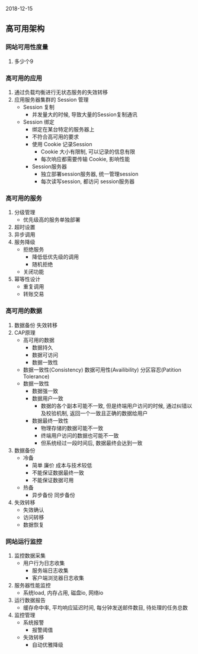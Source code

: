2018-12-15

## 高可用架构

### 网站可用性度量
1. 多少个9


### 高可用的应用
1. 通过负载均衡进行无状态服务的失效转移
2. 应用服务器集群的 Session 管理
    - Session 复制
        - 并发量大的时候, 导致大量的Session复制通讯
    - Session 绑定
        - 绑定在某台特定的服务器上
        - 不符合高可用的要求
        - 使用 Cookie 记录Session
            - Cookie 大小有限制, 可以记录的信息有限
            - 每次响应都需要传输 Cookie, 影响性能
        - Session服务器
            - 独立部署session服务器, 统一管理session
            - 每次读写session, 都访问 session服务器

### 高可用的服务
1. 分级管理
    - 优先级高的服务单独部署
2. 超时设置
3. 异步调用
4. 服务降级
    - 拒绝服务
        - 降低低优先级的调用
        - 随机拒绝
    - 关闭功能
5. 幂等性设计
    - 重复调用
    - 转账交易
    
### 高可用的数据
1. 数据备份 失效转移
2. CAP原理
    - 高可用的数据
        - 数据持久
        - 数据可访问
        - 数据一致性
    - 数据一致性(Consistency) 数据可用性(Availibility) 分区容忍(Patition Tolerance)
    - 数据一致性
        - 数据强一致
        - 数据用户一致
            - 数据的各个副本可能不一致, 但是终端用户访问的时候, 通过纠错以及校验机制, 返回一个一致且正确的数据给用户
        - 数据最终一致性
            - 物理存储的数据可能不一致
            - 终端用户访问的数据也可能不一致
            - 但系统经过一段时间后, 数据最终会达到一致
3. 数据备份
    - 冷备
        - 简单 廉价 成本与技术较低
        - 不能保证数据最终一致
        - 不能保证数据可用
    - 热备
        - 异步备份 同步备份
4. 失效转移
    - 失效确认
    - 访问转移
    - 数据恢复
    
### 网站运行监控
1. 监控数据采集
    - 用户行为日志收集
        - 服务端日志收集
        - 客户端浏览器日志收集
2. 服务器性能监控
    - 系统load, 内存占用, 磁盘io, 网络io
3. 运行数据报告
    - 缓存命中率, 平均响应延迟时间, 每分钟发送邮件数目, 待处理的任务总数
4. 监控管理
    - 系统报警
        - 报警阈值
    - 失效转移
        - 自动优雅降级